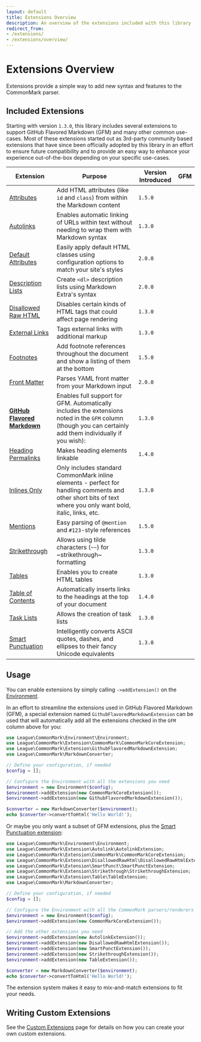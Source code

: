 ```yaml
---
layout: default
title: Extensions Overview
description: An overview of the extensions included with this library
redirect_from:
- /extensions/
- /extensions/overview/
---
```


# Extensions Overview

Extensions provide a simple way to add new syntax and features to the CommonMark parser.

## Included Extensions

Starting with version `1.3.0`, this library includes several extensions to support GitHub Flavored Markdown (GFM) and
many other common use-cases. Most of these extensions started out as 3rd-party community based extensions that have
since been officially adopted by this library in an effort to ensure future compatibility and to provide an easy way
to enhance your experience out-of-the-box depending on your specific use-cases.

| Extension | Purpose | Version Introduced | GFM |
| --------- | ------- | ------------------ | --- |
| [Attributes] | Add HTML attributes (like `id` and `class`) from within the Markdown content | `1.5.0` | |
| [Autolinks] | Enables automatic linking of URLs within text without needing to wrap them with Markdown syntax | `1.3.0`  | <i class="fab fa-github"></i> |
| [Default Attributes] | Easily apply default HTML classes using configuration options to match your site's styles  | `2.0.0` | |
| [Description Lists] | Create `<dl>` description lists using Markdown Extra's syntax | `2.0.0` | |
| [Disallowed Raw HTML] | Disables certain kinds of HTML tags that could affect page rendering | `1.3.0`  | <i class="fab fa-github"></i> |
| [External Links] | Tags external links with additional markup | `1.3.0` | |
| [Footnotes] | Add footnote references throughout the document and show a listing of them at the bottom | `1.5.0` | |
| [Front Matter] | Parses YAML front matter from your Markdown input |  `2.0.0` | |
| **[GitHub Flavored Markdown]** | Enables full support for GFM. Automatically includes the extensions noted in the `GFM` column (though you can certainly add them individually if you wish): | `1.3.0` | |
| [Heading Permalinks] | Makes heading elements linkable | `1.4.0` | |
| [Inlines Only] | Only includes standard CommonMark inline elements - perfect for handling comments and other short bits of text where you only want bold, italic, links, etc. | `1.3.0` | |
| [Mentions] | Easy parsing of `@mention` and `#123`-style references | `1.5.0` | |
| [Strikethrough] | Allows using tilde characters (`~~`) for ~strikethrough~ formatting | `1.3.0`  | <i class="fab fa-github"></i> |
| [Tables] | Enables you to create HTML tables | `1.3.0`  | <i class="fab fa-github"></i> |
| [Table of Contents] | Automatically inserts links to the headings at the top of your document | `1.4.0` | |
| [Task Lists] | Allows the creation of task lists | `1.3.0`  | <i class="fab fa-github"></i> |
| [Smart Punctuation] | Intelligently converts ASCII quotes, dashes, and ellipses to their fancy Unicode equivalents | `1.3.0` | |

## Usage

You can enable extensions by simply calling `->addExtension()` on the [Environment](/2.1/customization/environment/).

In an effort to streamline the extensions used in GitHub Flavored Markdown (GFM), a special extension named
`GithubFlavoredMarkdownExtension` can be used that will automatically add all the extensions checked in the `GFM`
column above for you:

```php
use League\CommonMark\Environment\Environment;
use League\CommonMark\Extension\CommonMark\CommonMarkCoreExtension;
use League\CommonMark\Extension\GithubFlavoredMarkdownExtension;
use League\CommonMark\MarkdownConverter;

// Define your configuration, if needed
$config = [];

// Configure the Environment with all the extensions you need
$environment = new Environment($config);
$environment->addExtension(new CommonMarkCoreExtension());
$environment->addExtension(new GithubFlavoredMarkdownExtension());

$converter = new MarkdownConverter($environment);
echo $converter->convertToHtml('Hello World!');
```

Or maybe you only want a subset of GFM extensions, plus the [Smart Punctuation extension](/2.1/extensions/smart-punctuation/):

```php
use League\CommonMark\Environment\Environment;
use League\CommonMark\Extension\Autolink\AutolinkExtension;
use League\CommonMark\Extension\CommonMark\CommonMarkCoreExtension;
use League\CommonMark\Extension\DisallowedRawHtml\DisallowedRawHtmlExtension;
use League\CommonMark\Extension\SmartPunct\SmartPunctExtension;
use League\CommonMark\Extension\Strikethrough\StrikethroughExtension;
use League\CommonMark\Extension\Table\TableExtension;
use League\CommonMark\MarkdownConverter;

// Define your configuration, if needed
$config = [];

// Configure the Environment with all the CommonMark parsers/renderers
$environment = new Environment($config);
$environment->addExtension(new CommonMarkCoreExtension());

// Add the other extensions you need
$environment->addExtension(new AutolinkExtension());
$environment->addExtension(new DisallowedRawHtmlExtension());
$environment->addExtension(new SmartPunctExtension());
$environment->addExtension(new StrikethroughExtension());
$environment->addExtension(new TableExtension());

$converter = new MarkdownConverter($environment);
echo $converter->convertToHtml('Hello World!');
```

The extension system makes it easy to mix-and-match extensions to fit your needs.

## Writing Custom Extensions

See the [Custom Extensions](/2.1/customization/extensions/) page for details on how you can create your own custom extensions.

[Attributes]: /2.1/extensions/attributes/
[Autolinks]: /2.1/extensions/autolinks/
[Default Attributes]: /2.1/extensions/default-attributes/
[Description Lists]: /2.1/extensions/description-lists/
[Disallowed Raw HTML]: /2.1/extensions/disallowed-raw-html/
[External Links]: /2.1/extensions/external-links/
[Footnotes]: /2.1/extensions/footnotes/
[Front Matter]: /2.1/extensions/front-matter/
[GitHub Flavored Markdown]: /2.1/extensions/github-flavored-markdown/
[Heading Permalinks]: /2.1/extensions/heading-permalinks/
[Inlines Only]: /2.1/extensions/inlines-only/
[Mentions]: /2.1/extensions/mentions/
[Strikethrough]: /2.1/extensions/strikethrough/
[Tables]: /2.1/extensions/tables/
[Table of Contents]: /2.1/extensions/table-of-contents/
[Task Lists]: /2.1/extensions/task-lists/
[Smart Punctuation]: /2.1/extensions/smart-punctuation/
